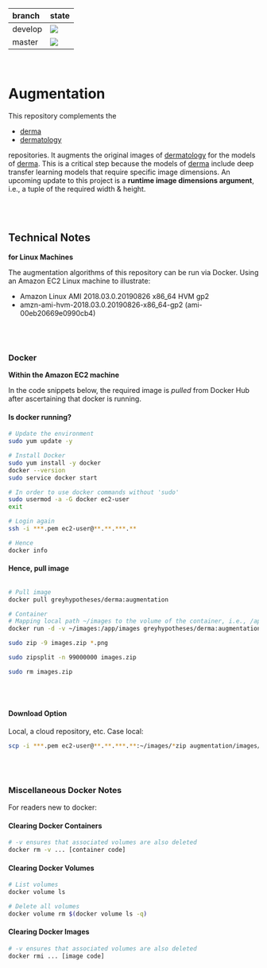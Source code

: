 branch|state
:---|:---
develop|![](https://github.com/greyhypotheses/augmentation/workflows/Derma%20Python%20Package/badge.svg?branch=develop)
master|![](https://github.com/greyhypotheses/augmentation/workflows/Derma%20Python%20Package/badge.svg?branch=master)

<br>

# Augmentation

This repository complements the

* [derma](https://github.com/greyhypotheses/derma)
* [dermatology](https://github.com/greyhypotheses/dermatology)

repositories. It augments the original images of [dermatology](https://github.com/greyhypotheses/dermatology) for the models of [derma](https://github.com/greyhypotheses/derma).  This is a critical step because the models of [derma](https://github.com/greyhypotheses/derma) include deep transfer learning models that require specific image dimensions.  An upcoming update to this project is a **runtime image dimensions argument**, i.e., a tuple of the required width & height.

<br>
<br>

## Technical Notes
**for Linux Machines**

The augmentation algorithms of this repository can be run via Docker.  Using an Amazon EC2 Linux machine to illustrate:
  * Amazon Linux AMI 2018.03.0.20190826 x86_64 HVM gp2
  * amzn-ami-hvm-2018.03.0.20190826-x86_64-gp2 (ami-00eb20669e0990cb4)

<br>
<br>

### Docker

**Within the Amazon EC2 machine**

In the code snippets below, the required image is *pulled* from Docker Hub after ascertaining that docker is running.

#### Is docker running?

```bash
# Update the environment
sudo yum update -y

# Install Docker
sudo yum install -y docker
docker --version
sudo service docker start

# In order to use docker commands without 'sudo'
sudo usermod -a -G docker ec2-user
exit

# Login again
ssh -i ***.pem ec2-user@**.**.***.**

# Hence
docker info

```

#### Hence, pull image

```bash

# Pull image
docker pull greyhypotheses/derma:augmentation

# Container
# Mapping local path ~/images to the volume of the container, i.e., /app/images
docker run -d -v ~/images:/app/images greyhypotheses/derma:augmentation

sudo zip -9 images.zip *.png

sudo zipsplit -n 99000000 images.zip

sudo rm images.zip

```

<br>
<br>

#### Download Option

Local, a cloud repository, etc.  Case local:

```bash
scp -i ***.pem ec2-user@**.**.***.**:~/images/*zip augmentation/images/
```

<br>
<br>

### Miscellaneous Docker Notes

For readers new to docker:

#### Clearing Docker Containers
```bash
# -v ensures that associated volumes are also deleted
docker rm -v ... [container code]
```

#### Clearing Docker Volumes

```bash
# List volumes
docker volume ls

# Delete all volumes
docker volume rm $(docker volume ls -q)
```

#### Clearing Docker Images
```bash
# -v ensures that associated volumes are also deleted
docker rmi ... [image code]
```
